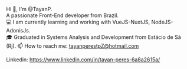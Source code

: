 Hi 👋, I'm @TayanP.
<br>
A passionate Front-End developer from Brazil.
<br>
💻 I am currently learning and working with VueJS-NuxtJS, NodeJS-AdonisJs.
<br>
🎓 Graduated in Systems Analysis and Development from Estácio de Sá (Rj).
 📫 How to reach me: tayanperestpZ@hotmail.com

Linkedin: https://www.linkedin.com/in/tayan-peres-6a8a2615a/
